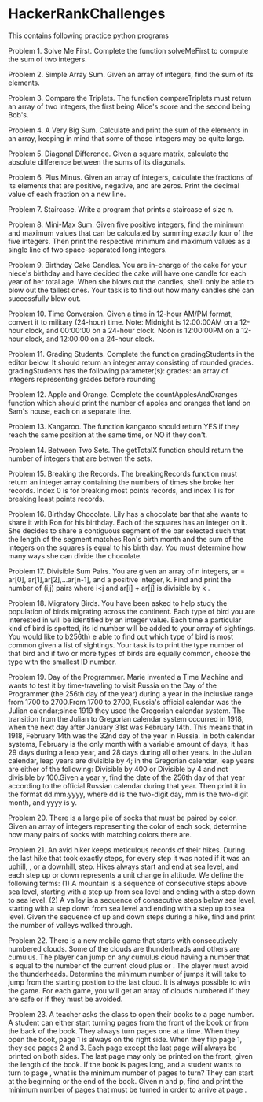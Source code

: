 # HackerRankChallenges
This contains following practice python programs

Problem 1. Solve Me First. Complete the function solveMeFirst to compute the sum of two integers.

Problem 2. Simple Array Sum. Given an array of integers, find the sum of its elements.

Problem 3. Compare the Triplets. The function compareTriplets must return an array of two integers, the first being Alice's score and the second being Bob's.

Problem 4. A Very Big Sum. Calculate and print the sum of the elements in an array, keeping in mind that some of those integers may be quite large.

Problem 5. Diagonal Difference. Given a square matrix, calculate the absolute difference between the sums of its diagonals.

Problem 6. Plus Minus. Given an array of integers, calculate the fractions of its elements that are positive, negative, and are zeros. Print the decimal value of each fraction on a new line.

Problem 7. Staircase. Write a program that prints a staircase of size n.

Problem 8. Mini-Max Sum. Given five positive integers, find the minimum and maximum values that can be calculated by summing exactly four of the five integers. Then print the respective minimum and maximum values as a single line of two space-separated long integers.

Problem 9. Birthday Cake Candles. You are in-charge of the cake for your niece's birthday and have decided the cake will have one candle for each year of her total age. When she blows out the candles, she’ll only be able to blow out the tallest ones. Your task is to find out how many candles she can successfully blow out.

Problem 10. Time Conversion. Given a time in 12-hour AM/PM format, convert it to military (24-hour) time. Note: Midnight is 12:00:00AM on a 12-hour clock, and 00:00:00 on a 24-hour clock. Noon is 12:00:00PM on a 12-hour clock, and 12:00:00 on a 24-hour clock.

Problem 11. Grading Students. Complete the function gradingStudents in the editor below. It should return an integer array consisting of rounded grades. gradingStudents has the following parameter(s): grades: an array of integers representing grades before rounding

Problem 12. Apple and Orange. Complete the countApplesAndOranges function which should print the number of apples and oranges that land on Sam's house, each on a separate line.

Problem 13. Kangaroo. The function kangaroo should return YES if they reach the same position at the same time, or NO if they don't.

Problem 14. Between Two Sets. The getTotalX function should return the number of integers that are betwen the sets.

Problem 15. Breaking the Records. The breakingRecords function must return an integer array containing the numbers of times she broke her records. Index 0 is for breaking most points records, and index 1 is for breaking least points records.

Problem 16. Birthday Chocolate. Lily has a chocolate bar that she wants to share it with Ron for his birthday. Each of the squares has an integer on it. She decides to share a contiguous segment of the bar selected such that the length of the segment matches Ron's birth month and the sum of the integers on the squares is equal to his birth day. You must determine how many ways she can divide the chocolate.

Problem 17. Divisible Sum Pairs. You are given an array of n integers, ar = ar[0], ar[1],ar[2],...ar[n-1], and a positive integer, k. Find and print the number of (i,j) pairs where i<j and ar[i] + ar[j] is divisible by k .

Problem 18. Migratory Birds. You have been asked to help study the population of birds migrating across the continent. Each type of bird you are interested in will be identified by an integer value. Each time a particular kind of bird is spotted, its id number will be added to your array of sightings. You would like to b256th) e able to find out which type of bird is most common given a list of sightings. Your task is to print the type number of that bird and if two or more types of birds are equally common, choose the type with the smallest ID number.

Problem 19. Day of the Programmer. Marie invented a Time Machine and wants to test it by time-traveling to visit Russia on the Day of the Programmer (the 256th day of the year) during a year in the inclusive range from 1700 to 2700.From 1700 to 2700, Russia's official calendar was the Julian calendar;since 1919 they used the Gregorian calendar system. The transition from the Julian to Gregorian calendar system occurred in 1918, when the next day after January 31st was February 14th. This means that in 1918, February 14th  was the 32nd day of the year in Russia. In both calendar systems, February is the only month with a variable amount of days; it has 29 days during a leap year, and 28 days during all other years. In the Julian calendar, leap years are divisible by 4; in the Gregorian calendar, leap years are either of the following: Divisible by 400 or Divisible by 4 and not divisible by 100.Given a year y,  find the date of the 256th day of that year according to the official Russian calendar during that year. Then print it in the format dd.mm.yyyy, where dd is the two-digit day, mm is the two-digit month, and yyyy is y.

Problem 20. There is a large pile of socks that must be paired by color. Given an array of integers representing the color of each sock, determine how many pairs of socks with matching colors there are.

Problem 21. An avid hiker keeps meticulous records of their hikes. During the last hike that took exactly  steps, for every step it was noted if it was an uphill, , or a downhill,  step. Hikes always start and end at sea level, and each step up or down represents a  unit change in altitude. We define the following terms: (1) A mountain is a sequence of consecutive steps above sea level, starting with a step up from sea level and ending with a step down to sea level.
(2) A valley is a sequence of consecutive steps below sea level, starting with a step down from sea level and ending with a step up to sea level. Given the sequence of up and down steps during a hike, find and print the number of valleys walked through.

Problem 22. There is a new mobile game that starts with consecutively numbered clouds. Some of the clouds are thunderheads and others are cumulus. The player can jump on any cumulus cloud having a number that is equal to the number of the current cloud plus  or . The player must avoid the thunderheads. Determine the minimum number of jumps it will take to jump from the starting postion to the last cloud. It is always possible to win the game. For each game, you will get an array of clouds numbered  if they are safe or  if they must be avoided.

Problem 23. A teacher asks the class to open their books to a page number. A student can either start turning pages from the front of the book or from the back of the book. They always turn pages one at a time. When they open the book, page 1 is always on the right side. When they flip page 1, they see pages 2 and 3. Each page except the last page will always be printed on both sides. The last page may only be printed on the front, given the length of the book. If the book is  pages long, and a student wants to turn to page , what is the minimum number of pages to turn? They can start at the beginning or the end of the book. Given n and p, find and print the minimum number of pages that must be turned in order to arrive at page .

